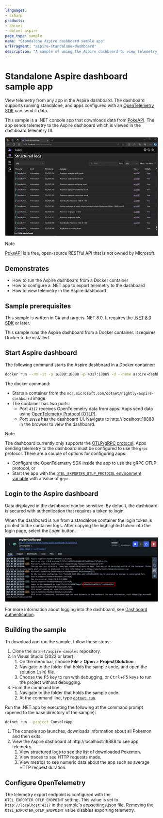 ```yaml
---
languages:
- csharp
products:
- dotnet
- dotnet-aspire
page_type: sample
name: "Standalone Aspire dashboard sample app"
urlFragment: "aspire-standalone-dashboard"
description: "A sample of using the Aspire dashboard to view telemetry from non-Aspire apps."
---
```


# Standalone Aspire dashboard sample app

View telemetry from any app in the Aspire dashboard. The dashboard supports running standalone, and apps configured with an [OpenTelemetry SDK](https://opentelemetry.io/docs/getting-started/dev/) can send it data.

This sample is a .NET console app that downloads data from [PokeAPI](https://pokeapi.co/). The app sends telemetry to the Aspire dashboard which is viewed in the dashboard telemetry UI.

![Screenshot of the standalone .NET Aspire dashboard](./images/aspire-dashboard-screenshot.png)

> [!NOTE]
> [PokeAPI](https://pokeapi.co/) is a free, open-source RESTful API that is not owned by Microsoft.

## Demonstrates

- How to run the Aspire dashboard from a Docker container
- How to configure a .NET app to export telemetry to the dashboard
- How to view telemetry in the Aspire dashboard

## Sample prerequisites

This sample is written in C# and targets .NET 8.0. It requires the [.NET 8.0 SDK](https://dotnet.microsoft.com/download/dotnet/8.0) or later.

This sample runs the Aspire dashboard from a Docker container. It requires Docker to be installed.

## Start Aspire dashboard

The following command starts the Aspire dashboard in a Docker container:

``` bash
docker run --rm -it -p 18888:18888 -p 4317:18889 -d --name aspire-dashboard mcr.microsoft.com/dotnet/nightly/aspire-dashboard:8.0.0-preview.4
```

The docker command:

* Starts a container from the `mcr.microsoft.com/dotnet/nightly/aspire-dashboard` image.
* The container has two ports:
  * Port `4317` receives OpenTelemetry data from apps. Apps send data using [OpenTelemetry Protocol (OTLP)](https://opentelemetry.io/docs/specs/otlp/).
  * Port `18888` has the dashboard UI. Navigate to http://localhost:18888 in the browser to view the dashboard.

> [!NOTE]
> The dashboard currently only supports the [OTLP/gRPC protocol](https://opentelemetry.io/docs/specs/otlp/#otlpgrpc). Apps sending telemetry to the dashboard must be configured to use the `grpc` protocol. There are a couple of options for configuring apps:
>
> - Configure the OpenTelemetry SDK inside the app to use the gRPC OTLP protocol, or
> - Start the app with the [`OTEL_EXPORTER_OTLP_PROTOCOL` environment variable](https://opentelemetry.io/docs/specs/otel/protocol/exporter/#configuration-options) with a value of `grpc`.

## Login to the Aspire dashboard

Data displayed in the dashboard can be sensitive. By default, the dashboard is secured with authentication that requires a token to login.

When the dashboard is run from a standalone container the login token is printed to the container logs. After copying the highlighted token into the login page, select the *Login* button.

![Screenshot of the .NET Aspire dashboard container logs](./images/aspire-dashboard-container-log.png)

For more information about logging into the dashboard, see [Dashboard authentication](https://learn.microsoft.com/dotnet/aspire/fundamentals/dashboard/explore#dashboard-authentication).

## Building the sample

To download and run the sample, follow these steps:

1. Clone the `dotnet/aspire-samples` repository.
2. In Visual Studio (2022 or later):
    1. On the menu bar, choose **File** > **Open** > **Project/Solution**.
    2. Navigate to the folder that holds the sample code, and open the solution (.sln) file.
    3. Choose the <kbd>F5</kbd> key to run with debugging, or <kbd>Ctrl</kbd>+<kbd>F5</kbd> keys to run the project without debugging.
3. From the command line:
   1. Navigate to the folder that holds the sample code.
   2. At the command line, type [`dotnet run`](https://docs.microsoft.com/dotnet/core/tools/dotnet-run).

Run the .NET app by executing the following at the command prompt (opened to the base directory of the sample):

``` bash
dotnet run --project ConsoleApp
```

1. The console app launches, downloads information about all Pokemon and then exits.
2. View the Aspire dashboard at http://localhost:18888 to see app telemetry.
    1. View structured logs to see the list of downloaded Pokemon.
    2. View traces to see HTTP requests made.
    3. View metrics to see numeric data about the app such as average HTTP request duration.

## Configure OpenTelemetry

The telemetry export endpoint is configured with the `OTEL_EXPORTER_OTLP_ENDPOINT` setting. This value is set to `http://localhost:4317` in the sample's appsettings.json file. Removing the `OTEL_EXPORTER_OTLP_ENDPOINT` value disables exporting telemetry.
